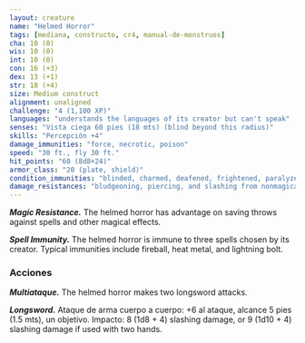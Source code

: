 ```yaml
---
layout: creature
name: "Helmed Horror"
tags: [mediana, constructo, cr4, manual-de-monstruos]
cha: 10 (0)
wis: 10 (0)
int: 10 (0)
con: 16 (+3)
dex: 13 (+1)
str: 18 (+4)
size: Medium construct
alignment: unaligned
challenge: "4 (1,100 XP)"
languages: "understands the languages of its creator but can't speak"
senses: "Vista ciega 60 pies (18 mts) (blind beyond this radius)"
skills: "Percepción +4"
damage_immunities: "force, necrotic, poison"
speed: "30 ft., fly 30 ft."
hit_points: "60 (8d8+24)"
armor_class: "20 (plate, shield)"
condition_immunities: "blinded, charmed, deafened, frightened, paralyzed, petrified, poisoned, stunned"
damage_resistances: "bludgeoning, piercing, and slashing from nonmagical weapons that aren't adamantine"
---
```


***Magic Resistance.*** The helmed horror has advantage on saving throws against spells and other magical effects.

***Spell Immunity.*** The helmed horror is immune to three spells chosen by its creator. Typical immunities include fireball, heat metal, and lightning bolt.

### Acciones

***Multiataque.*** The helmed horror makes two longsword attacks.

***Longsword.*** Ataque de arma cuerpo a cuerpo: +6 al ataque, alcance 5 pies (1.5 mts), un objetivo. Impacto: 8 (1d8 + 4) slashing damage, or 9 (1d10 + 4) slashing damage if used with two hands.
